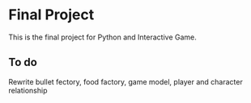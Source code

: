 # Final Project
This is the final project for Python and Interactive Game.


## To do 
Rewrite bullet fectory, food factory, game model, player and character relationship